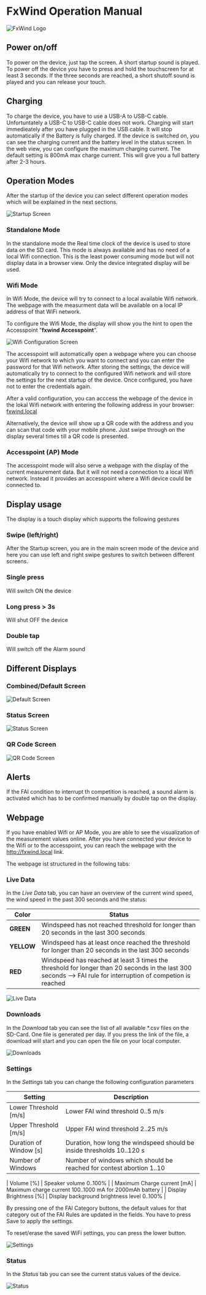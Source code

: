 # FxWind Operation Manual
![FxWind Logo](images/FxWindLogo.png)

## Power on/off
To power on the device, just tap the screen. A short startup sound is played. To power off the device you have to press and hold the touchscreen for at least 3 seconds. If the three seconds are reached, a short shutoff sound is played and you can release your touch.

## Charging

To charge the device, you have to use a USB-A to USB-C cable. Unfortuntately a USB-C to USB-C cable does not work. Charging will start immedieately after you have plugged in the USB cable. It will stop automatically if the Battery is fully charged. If the device is switched on, you can see the charging current and the battery level in the status screen. In the web view, you can configure the maximum charging current. The default setting is 800mA max charge current. This will give you a full battery after 2-3 hours.

## Operation Modes

After the startup of the device you can select different operation modes which will be explained in the next sections.

![Startup Screen](images/OperationManual_StartupScreen.jpeg)

### Standalone Mode

In the standalone mode the Real time clock of the device is used to store data on the SD card. This mode is always available and has no need of a local Wifi connection. This is the least power consuming mode but will not display data in a browser view. Only the device integrated display will be used.

### Wifi Mode

In Wifi Mode, the device will try to connect to a local available Wifi  network. The webpage with the measurment data will be available on a local IP address of that WiFi network. 

To configure the Wifi Mode, the display will show you the hint to open the  Accesspoint "**fxwind Accesspoint**". 

![Wifi Configuration Screen](images/OperationManual_WifiConfigurationScreen.jpeg)

The accesspoint will automatically open a webpage where you can choose your Wifi network to which you want to connect and you can enter the password for that Wifi network. After storing the settings, the device will automatically try to connect to the configured Wifi network and will store the settings for the next startup of the device. Once configured, you have not to enter the credentials again.

After a valid configuration, you can acccess the webpage of the device in the lokal Wifi network with entering the following address in your browser: [fxwind.local](fxwind.local)

Alternatively, the device will show up a QR code with the address and you can scan that code with your mobile phone. Just swipe through on the display several times till a QR code is presented.

### Accesspoint (AP) Mode

The accesspoint mode will also serve a webpage with the display of the current measurement data. But it will not need a connection to a local Wifi network. Instead it provides an accesspoint where a Wifi device could be connected to. 

## Display usage

The display is a touch display which supports the following gestures

### Swipe (left/right)

After the Startup screen, you are in the main screen mode of the device and here you can use left and right swipe gestures to switch between different screens.

### Single press
Will switch ON the device

### Long press > 3s
Will shut OFF the device

### Double tap
Will switch off the Alarm sound 

## Different Displays

### Combined/Default Screen
![Default Screen](images/OperationManual_DefaultScreen.jpeg)

### Status Screen

![Status Screen](images/OperationManual_StatusScreen.jpeg)

### QR Code Screen

![QR Code Screen](images/OperationManual_QRCodeScreen.jpeg)

## Alerts

If the FAI condition to interrupt th competition is reached, a sound alarm is activated which has to be confirmed manually by double tap on the display.

## Webpage

If you have enabled Wifi or AP Mode, you are able to see the visualization of the measurement values online. After you have connected your device to the Wifi or to the accesspoint, you can reach the webpage with the http://fxwind.local link.

The webpage ist structured in the following tabs:

### Live Data
In the *Live Data* tab, you can have an overview of the current wind speed, the wind speed in the past 300 seconds and the status:

| Color      | Status                                                                                                                                                        |
| ---------- | ------------------------------------------------------------------------------------------------------------------------------------------------------------- |
| **GREEN**  | Windspeed has not reached threshold for longer than 20 seconds in the last 300 seconds                                                                        |
| **YELLOW** | Windspeed has at least once reached the threshold for longer than 20 seconds in the last 300 seconds                                                          |
| **RED**    | Windspeed has reached at least 3 times the threshold for longer than 20 seconds in the last 300 seconds --> FAI rule for interruption of competion is reached |

![Live Data](images/OperationManual_LiveData.png)

### Downloads

In the *Download* tab you can see the list of all available *.csv files on the SD-Card. One file is generated per day. If you press the link of the file, a download will start and you can open the file on your local computer.

![Downloads](images/OperationManual_Downloads.png)

### Settings

In the *Settings* tab you can change the following configuration parameters

| Setting                     | Description                                             |
| --------------------------- | ------------------------------------------------------- |
| Lower Threshold [m/s]             | Lower FAI wind threshold 0..5 m/s                            |
| Upper Threshold [m/s]             | Upper FAI wind threshold 2..25 m/s                            |
| Duration of Window [s]             | Duration, how long the windspeed should be inside thresholds 10..120 s                            |
| Number of Windows           | Number of windows which should be reached for contest abortion 1..10                            |

| Volume [%]                  | Speaker volume 0..100%                                  |
| Maximum Charge current [mA] | Maximum charge current 100..1000 mA for 2000mAh battery |
| Display Brightness [%]      | Display background brightness level 0..100%             |


By pressing one of the FAI Category buttons, the default values for that category out of the FAI Rules are updated in the fields. You have to press Save to apply the settings.

To reset/erase the saved WiFi settings, you can press the lower button.


![Settings](images/OperationManual_Settings.png)

### Status

In the *Status* tab you can see the current status values of the device.

![Status](images/OperationManual_Status.png)
